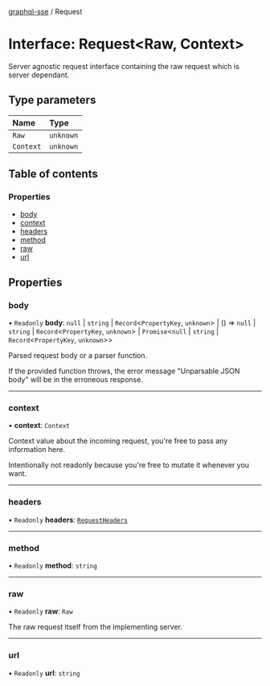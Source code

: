 [graphql-sse](../README.md) / Request

# Interface: Request<Raw, Context\>

Server agnostic request interface containing the raw request
which is server dependant.

## Type parameters

| Name | Type |
| :------ | :------ |
| `Raw` | `unknown` |
| `Context` | `unknown` |

## Table of contents

### Properties

- [body](Request.md#body)
- [context](Request.md#context)
- [headers](Request.md#headers)
- [method](Request.md#method)
- [raw](Request.md#raw)
- [url](Request.md#url)

## Properties

### body

• `Readonly` **body**: ``null`` \| `string` \| `Record`<`PropertyKey`, `unknown`\> \| () => ``null`` \| `string` \| `Record`<`PropertyKey`, `unknown`\> \| `Promise`<``null`` \| `string` \| `Record`<`PropertyKey`, `unknown`\>\>

Parsed request body or a parser function.

If the provided function throws, the error message "Unparsable JSON body" will
be in the erroneous response.

___

### context

• **context**: `Context`

Context value about the incoming request, you're free to pass any information here.

Intentionally not readonly because you're free to mutate it whenever you want.

___

### headers

• `Readonly` **headers**: [`RequestHeaders`](../README.md#requestheaders)

___

### method

• `Readonly` **method**: `string`

___

### raw

• `Readonly` **raw**: `Raw`

The raw request itself from the implementing server.

___

### url

• `Readonly` **url**: `string`
